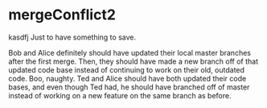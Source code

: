 # mergeConflict2

kasdfj Just to have something to save.

Bob and Alice definitely should have updated their local master branches after the first merge. Then, they should have made a new branch off of that updated code base instead of continuing to work on their old, outdated code. Boo, naughty. Ted and Alice should have both updated their code bases, and even though Ted had, he should have branched off of master instead of working on a new feature on the same branch as before.

